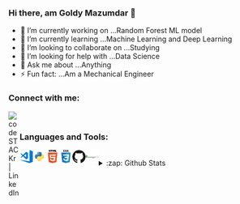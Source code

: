 ### Hi there, am Goldy Mazumdar 👋



- 🔭 I’m currently working on ...Random Forest ML model
- 🌱 I’m currently learning ...Machine Learning and Deep Learning
- 👯 I’m looking to collaborate on ...Studying
- 🤔 I’m looking for help with ...Data Science
- 💬 Ask me about ...Anything   
- ⚡ Fun fact: ...Am a Mechanical Engineer

### Connect with me:

[<img align="left" alt="codeSTACKr | LinkedIn" width="22px" src="https://cdn.jsdelivr.net/npm/simple-icons@v3/icons/linkedin.svg" />][linkedin]


<br />

### Languages and Tools:
[<img align="left" alt="Visual Studio Code" width="26px" src="https://raw.githubusercontent.com/github/explore/80688e429a7d4ef2fca1e82350fe8e3517d3494d/topics/visual-studio-code/visual-studio-code.png" />][linkedin]
[<img align="left" alt="Visual Studio Code" width="26px" src="https://raw.githubusercontent.com/github/explore/80688e429a7d4ef2fca1e82350fe8e3517d3494d/topics/python/python.png" />][linkedin]
[<img align="left" alt="HTML5" width="26px" src="https://raw.githubusercontent.com/github/explore/80688e429a7d4ef2fca1e82350fe8e3517d3494d/topics/html/html.png" />][linkedin]
[<img align="left" alt="CSS3" width="26px" src="https://raw.githubusercontent.com/github/explore/80688e429a7d4ef2fca1e82350fe8e3517d3494d/topics/css/css.png" />][linkedin]
[<img align="left" alt="GitHub" width="26px" src="https://raw.githubusercontent.com/github/explore/78df643247d429f6cc873026c0622819ad797942/topics/github/github.png" />][linkedin]
[<img align="left" alt="MongoDB" width="26px" src="https://raw.githubusercontent.com/github/explore/80688e429a7d4ef2fca1e82350fe8e3517d3494d/topics/mongodb/mongodb.png" />][linkedin]

<br/>

<details>
  <summary>:zap: Github Stats</summary>

  <img align="left" alt="codeSTACKr's Github Stats" src="awesome-github-profile-readme-git-master.goldy1987.vercel.app" />

</details>

<br/>
<br/>


[linkedin]: https://www.linkedin.com/in/goldy-mazmdar-3b466826/
